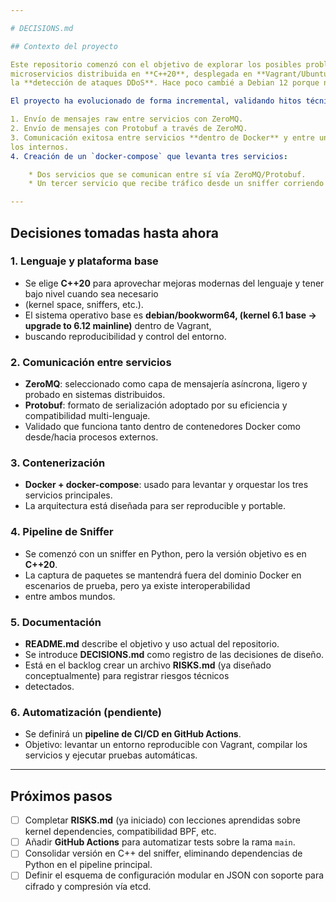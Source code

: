 ```yaml
---

# DECISIONS.md

## Contexto del proyecto

Este repositorio comenzó con el objetivo de explorar los posibles problemas al diseñar una arquitectura de 
microservicios distribuida en **C++20**, desplegada en **Vagrant/Ubuntu Server**, y orientada a 
la **detección de ataques DDoS**. Hace poco cambié a Debian 12 porque necesito esa versión mínima del kernel.

El proyecto ha evolucionado de forma incremental, validando hitos técnicos concretos:

1. Envío de mensajes raw entre servicios con ZeroMQ.
2. Envío de mensajes con Protobuf a través de ZeroMQ.
3. Comunicación exitosa entre servicios **dentro de Docker** y entre un servicio **externo al dominio Docker** con 
los internos.
4. Creación de un `docker-compose` que levanta tres servicios:

    * Dos servicios que se comunican entre sí vía ZeroMQ/Protobuf.
    * Un tercer servicio que recibe tráfico desde un sniffer corriendo fuera de Docker, demostrando la interoperabilidad.

---
```


## Decisiones tomadas hasta ahora

### 1. Lenguaje y plataforma base

* Se elige **C++20** para aprovechar mejoras modernas del lenguaje y tener bajo nivel cuando sea necesario 
* (kernel space, sniffers, etc.).
* El sistema operativo base es **debian/bookworm64, (kernel 6.1 base → upgrade to 6.12 mainline)** dentro de Vagrant, 
* buscando reproducibilidad y control del entorno.

### 2. Comunicación entre servicios

* **ZeroMQ**: seleccionado como capa de mensajería asíncrona, ligero y probado en sistemas distribuidos.
* **Protobuf**: formato de serialización adoptado por su eficiencia y compatibilidad multi-lenguaje.
* Validado que funciona tanto dentro de contenedores Docker como desde/hacia procesos externos.

### 3. Contenerización

* **Docker + docker-compose**: usado para levantar y orquestar los tres servicios principales.
* La arquitectura está diseñada para ser reproducible y portable.

### 4. Pipeline de Sniffer

* Se comenzó con un sniffer en Python, pero la versión objetivo es en **C++20**.
* La captura de paquetes se mantendrá fuera del dominio Docker en escenarios de prueba, pero ya existe interoperabilidad
* entre ambos mundos.

### 5. Documentación

* **README.md** describe el objetivo y uso actual del repositorio.
* Se introduce **DECISIONS.md** como registro de las decisiones de diseño.
* Está en el backlog crear un archivo **RISKS.md** (ya diseñado conceptualmente) para registrar riesgos técnicos 
* detectados.

### 6. Automatización (pendiente)

* Se definirá un **pipeline de CI/CD en GitHub Actions**.
* Objetivo: levantar un entorno reproducible con Vagrant, compilar los servicios y ejecutar pruebas automáticas.

---

## Próximos pasos

* [ ] Completar **RISKS.md** (ya iniciado) con lecciones aprendidas sobre kernel dependencies, compatibilidad BPF, etc.
* [ ] Añadir **GitHub Actions** para automatizar tests sobre la rama `main`.
* [ ] Consolidar versión en C++ del sniffer, eliminando dependencias de Python en el pipeline principal.
* [ ] Definir el esquema de configuración modular en JSON con soporte para cifrado y compresión vía etcd.
